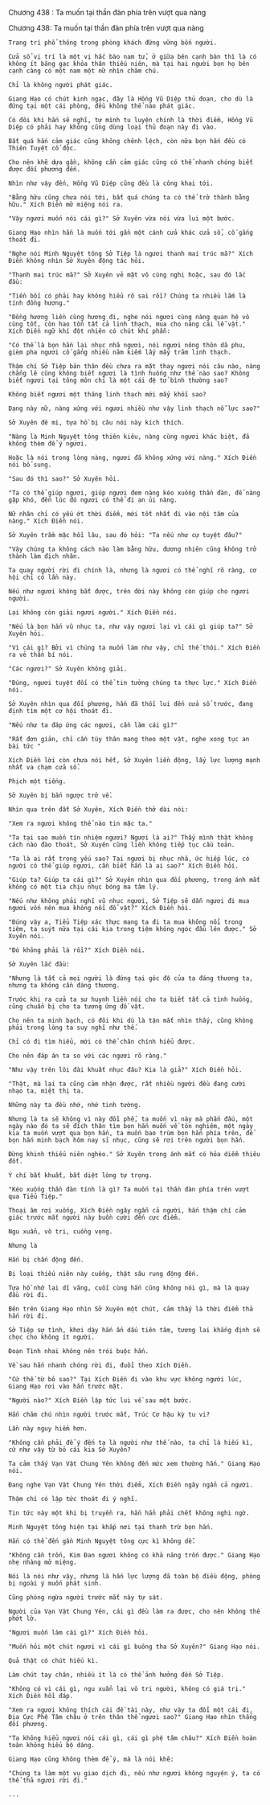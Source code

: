 




Chương 438 : Ta muốn tại thần đàn phía trên vượt qua nàng


Chương 438: Ta muốn tại thần đàn phía trên vượt qua nàng

	Trang trí phổ thông trong phòng khách đứng vững bốn người.

	Cửa sổ vị trí là một vị hắc bào nam tử, ở giữa bên cạnh bàn thì là có không ít băng gạc khỏa thân thiếu niên, mà tại hai người bọn họ bên cạnh càng có một nam một nữ nhìn chăm chú.

	Chỉ là không người phát giác.

	Giang Hạo có chút kinh ngạc, đây là Hồng Vũ Diệp thủ đoạn, cho dù là đứng tại một cái phòng, đều không thể nào phát giác.

	Có đôi khi hắn sẽ nghĩ, tự mình tu luyện chính là thời điểm, Hồng Vũ Diệp có phải hay không cũng dùng loại thủ đoạn này đi vào.

	Bất quá hắn cảm giác cũng không chênh lệch, còn nữa bọn hắn đều có Thiên Tuyệt cổ độc.

	Cho nên khẽ dựa gần, không cần cảm giác cũng có thể nhanh chóng biết được đối phương đến.

	Nhìn như vậy đến, Hồng Vũ Diệp cũng đều là công khai tới.

	"Bằng hữu cũng chưa nói tới, bất quá chúng ta có thể trở thành bằng hữu." Xích Điền mở miệng nói ra.

	"Vậy ngươi muốn nói cái gì?" Sở Xuyên vừa nói vừa lui một bước.

	Giang Hạo nhìn hắn là muốn tới gần một cánh cửa khác cửa sổ, cố gắng thoát đi.

	"Nghe nói Minh Nguyệt tông Sở Tiệp là ngươi thanh mai trúc mã?" Xích Điền không nhìn Sở Xuyên động tác hỏi.

	"Thanh mai trúc mã?" Sở Xuyên vẻ mặt vô cùng nghi hoặc, sau đó lắc đầu:

	"Tiền bối có phải hay không hiểu rõ sai rồi? Chúng ta nhiều lắm là tính đồng hương."

	"Đồng hương liền cùng hương đi, nghe nói ngươi cùng nàng quan hệ vô cùng tốt, còn hao tốn tất cả linh thạch, mua cho nàng cái lễ vật." Xích Điền ngữ khí đột nhiên có chút khí phẫn:

	"Có thể là bọn hắn lại nhục nhã ngươi, nói ngươi nông thôn dã phu, gièm pha ngươi cố gắng nhiều năm kiếm lấy mấy trăm linh thạch.

	Thậm chí Sở Tiệp bản thân đều chưa ra mặt thay ngươi nói câu nào, nàng chẳng lẽ cũng không biết ngươi là tình huống như thế nào sao? Không biết ngươi tại tông môn chỉ là một cái đệ tử bình thường sao?

	Không biết ngươi một tháng linh thạch mới mấy khối sao?

	Dạng này nữ, nàng xứng với ngươi nhiều như vậy linh thạch nỗ lực sao?"

	Sở Xuyên đê mi, tựa hồ bị câu nói này kích thích.

	"Nàng là Minh Nguyệt tông thiên kiêu, nàng cùng ngươi khác biệt, đã không thèm để ý ngươi.

	Hoặc là nói trong lòng nàng, ngươi đã không xứng với nàng." Xích Điền nói bổ sung.

	"Sau đó thì sao?" Sở Xuyên hỏi.

	"Ta có thể giúp ngươi, giúp ngươi đem nàng kéo xuống thần đàn, để nàng gặp khó, đến lúc đó ngươi có thể đi an ủi nàng.

	Nữ nhân chỉ có yếu ớt thời điểm, mới tốt nhất đi vào nội tâm của nàng." Xích Điền nói.

	Sở Xuyên trầm mặc hồi lâu, sau đó hỏi: "Ta nếu như cự tuyệt đâu?"

	"Vậy chúng ta không cách nào làm bằng hữu, đương nhiên cũng không trở thành làm địch nhân.

	Ta quay người rời đi chính là, nhưng là ngươi có thể nghĩ rõ ràng, cơ hội chỉ có lần này.

	Nếu như ngươi không bắt được, trên đời này không còn giúp cho ngươi người.

	Lại không còn giải ngươi người." Xích Điền nói.

	"Nếu là bọn hắn vũ nhục ta, như vậy ngươi lại vì cái gì giúp ta?" Sở Xuyên hỏi.

	"Vì cái gì? Bởi vì chúng ta muốn làm như vậy, chỉ thế thôi." Xích Điền ra vẻ thần bí nói.

	"Các ngươi?" Sở Xuyên không giải.

	"Đúng, ngươi tuyệt đối có thể tin tưởng chúng ta thực lực." Xích Điền nói.

	Sở Xuyên nhìn qua đối phương, hắn đã thối lui đến cửa sổ trước, đang định tìm một cơ hội thoát đi.

	"Nếu như ta đáp ứng các ngươi, cần làm cái gì?"

	"Rất đơn giản, chỉ cần tùy thân mang theo một vật, nghe xong tục an bài tức "

	Xích Điền lời còn chưa nói hết, Sở Xuyên liền động, lấy lực lượng mạnh nhất va chạm cửa sổ.

	Phịch một tiếng.

	Sở Xuyên bị bắn ngược trở về.

	Nhìn qua trên đất Sở Xuyên, Xích Điền thở dài nói:

	"Xem ra ngươi không thể nào tin mặc ta."

	"Ta tại sao muốn tín nhiệm ngươi? Ngươi là ai?" Thấy mình thật không cách nào đào thoát, Sở Xuyên cũng liền không tiếp tục cầu toàn.

	"Ta là ai rất trọng yếu sao? Tại ngươi bị nhục nhã, ức hiếp lúc, có người có thể giúp ngươi, cần biết hắn là ai sao?" Xích Điền hỏi.

	"Giúp ta? Giúp ta cái gì?" Sở Xuyên nhìn qua đối phương, trong ánh mắt không có một tia chịu nhục bóng ma tâm lý.

	"Nếu như không phải nghĩ vũ nhục ngươi, Sở Tiệp sẽ dẫn ngươi đi mua ngươi vốn nên mua không nổi đồ vật?" Xích Điền hỏi.

	"Đúng vậy a, Tiểu Tiệp xác thực mang ta đi ta mua không nổi trong tiệm, ta suýt nữa tại cái kia trong tiệm không ngóc đầu lên được." Sở Xuyên nói.

	"Đó không phải là rồi?" Xích Điền nói.

	Sở Xuyên lắc đầu:

	"Nhưng là tất cả mọi người là đứng tại góc độ của ta đáng thương ta, nhưng ta không cần đáng thương.

	Trước khi ra cửa ta sư huynh liền nói cho ta biết tất cả tình huống, cũng chuẩn bị cho ta tương ứng đồ vật.

	Cho nên ta minh bạch, có đôi khi dù là tận mắt nhìn thấy, cũng không phải trong lòng ta suy nghĩ như thế.

	Chỉ có đi tìm hiểu, mới có thể chân chính hiểu được.

	Cho nên đáp án ta so với các ngươi rõ ràng."

	"Như vậy trên lôi đài khuất nhục đâu? Kia là giả?" Xích Điền hỏi.

	"Thật, mà lại ta cũng cảm nhận được, rất nhiều người đều đang cười nhạo ta, miệt thị ta.

	Những này ta đều nhớ, nhớ tinh tường.

	Nhưng là ta sẽ không vì này đồi phế, ta muốn vì này mà phấn đấu, một ngày nào đó ta sẽ đích thân tìm bọn hắn muốn về tôn nghiêm, một ngày kia ta muốn vượt qua bọn hắn, ta muốn bao trùm bọn hắn phía trên, để bọn hắn minh bạch hôm nay sỉ nhục, cũng sẽ rơi trên người bọn hắn.

	Đừng khinh thiếu niên nghèo." Sở Xuyên trong ánh mắt có hỏa diễm thiêu đốt.

	Ý chí bất khuất, bất diệt lòng tự trọng.

	"Kéo xuống thần đàn tính là gì? Ta muốn tại thần đàn phía trên vượt qua Tiểu Tiệp."

	Thoại âm rơi xuống, Xích Điền ngây ngẩn cả người, hắn thậm chí cảm giác trước mắt người này buồn cười đến cực điểm.

	Ngu xuẩn, vô tri, cuồng vọng.

	Nhưng là

	Hắn bị chấn động đến.

	Bị loại thiếu niên này cuồng, thật sâu rung động đến.

	Tựa hồ nhớ lại dĩ vãng, cuối cùng hắn cũng không nói gì, mà là quay đầu rời đi.

	Bên trên Giang Hạo nhìn Sở Xuyên một chút, cảm thấy là thời điểm thả hắn rời đi.

	Sở Tiệp sự tình, khơi dậy hắn ẩn dấu tiên tâm, tương lai khẳng định sẽ chọc cho không ít người.

	Đoạn Tình nhai không nên trói buộc hắn.

	Về sau hắn nhanh chóng rời đi, đuổi theo Xích Điền.

	"Cứ thế từ bỏ sao?" Tại Xích Điền đi vào khu vực không người lúc, Giang Hạo rơi vào hắn trước mặt.

	"Người nào?" Xích Điền lập tức lui về sau một bước.

	Hắn chăm chú nhìn người trước mắt, Trúc Cơ hậu kỳ tu vi?

	Lần này nguy hiểm hơn.

	"Không cần phải để ý đến ta là người như thế nào, ta chỉ là hiếu kì, cứ như vậy từ bỏ cái kia Sở Xuyên?

	Ta cảm thấy Vạn Vật Chung Yên không đến mức xem thường hắn." Giang Hạo nói.

	Đang nghe Vạn Vật Chung Yên thời điểm, Xích Điền ngây ngẩn cả người.

	Thậm chí có lập tức thoát đi ý nghĩ.

	Tin tức này một khi bị truyền ra, hắn hẳn phải chết không nghi ngờ.

	Minh Nguyệt tông hiện tại khắp nơi tại thanh trừ bọn hắn.

	Hắn có thể đến gần Minh Nguyệt tông cực kì không dễ.

	"Không cần trốn, Kim Đan ngươi không có khả năng trốn được." Giang Hạo nhẹ nhàng mở miệng.

	Nói là nói như vậy, nhưng là hắn lực lượng đã toàn bộ điều động, phòng bị ngoài ý muốn phát sinh.

	Cũng phòng ngừa người trước mắt này tự sát.

	Người của Vạn Vật Chung Yên, cái gì đều làm ra được, cho nên không thể phớt lờ.

	"Ngươi muốn làm cái gì?" Xích Điền hỏi.

	"Muốn hỏi một chút ngươi vì cái gì buông tha Sở Xuyên?" Giang Hạo nói.

	Quả thật có chút hiếu kì.

	Làm chút tay chân, nhiều ít là có thể ảnh hưởng đến Sở Tiệp.

	"Không có vì cái gì, ngu xuẩn lại vô tri người, không có giá trị." Xích Điền hồi đáp.

	"Xem ra ngươi không thích cái đề tài này, như vậy ta đổi một cái đi, Địa Cực Phệ Tâm châu ở trên thân thể ngươi sao?" Giang Hạo nhìn thẳng đối phương.

	"Ta không hiểu ngươi nói cái gì, cái gì phệ tâm châu?" Xích Điền hoàn toàn không hiểu bộ dáng.

	Giang Hạo cũng không thèm để ý, mà là nói khẽ:

	"Chúng ta làm một vụ giao dịch đi, nếu như ngươi không nguyện ý, ta có thể thả ngươi rời đi."

	...




